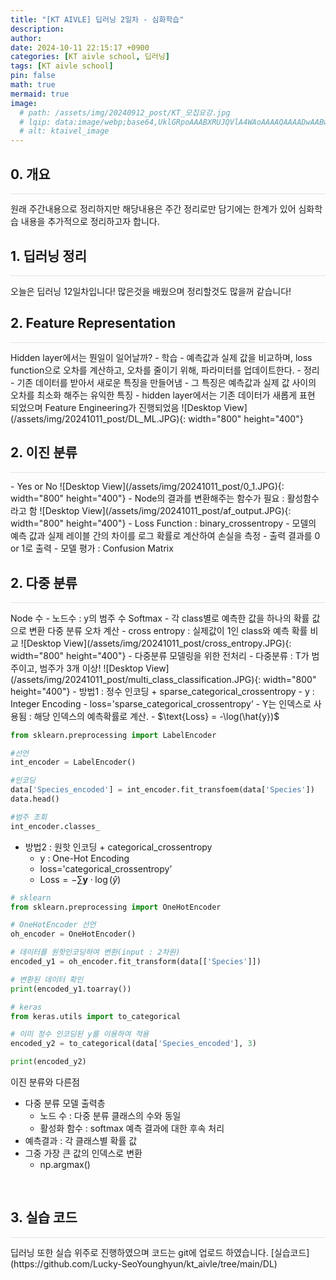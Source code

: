 ```yaml
---
title: "[KT AIVLE] 딥러닝 2일차 - 심화학습"
description: 
author:
date: 2024-10-11 22:15:17 +0900
categories: [KT aivle school, 딥러닝]
tags: [KT aivle school]
pin: false
math: true
mermaid: true
image:
  # path: /assets/img/20240912_post/KT_모집요강.jpg
  # lqip: data:image/webp;base64,UklGRpoAAABXRUJQVlA4WAoAAAAQAAAADwAABwAAQUxQSDIAAAARL0AmbZurmr57yyIiqE8oiG0bejIYEQTgqiDA9vqnsUSI6H+oAERp2HZ65qP/VIAWAFZQOCBCAAAA8AEAnQEqEAAIAAVAfCWkAALp8sF8rgRgAP7o9FDvMCkMde9PK7euH5M1m6VWoDXf2FkP3BqV0ZYbO6NA/VFIAAAA
  # alt: ktaivel_image
---
```



## **0. 개요**
<hr style="height: 0.5px; background-color: rgba(0, 0, 0, .1); border: none;" /> 
원래 주간내용으로 정리하지만 해당내용은 주간 정리로만 담기에는 한계가 있어 심화학습 내용을 추가적으로 정리하고자 합니다.

<br>

## **1. 딥러닝 정리**
<hr style="height: 0.5px; background-color: rgba(0, 0, 0, .1); border: none;" /> 
오늘은 딥러닝 12일차입니다! 많은것을 배웠으며 정리할것도 많을꺼 같습니다!

<br>

## **2. Feature Representation**
<hr style="height: 0.5px; background-color: rgba(0, 0, 0, .1); border: none;" /> 
Hidden layer에서는 뭔일이 일어날까?
- 학습
  - 예측값과 실제 값을 비교하며, loss function으로 오차를 계산하고, 오차를 줄이기 위해, 파라미터를 업데이트한다.
- 정리
  - 기존 데이터를 받아서 새로운 특징을 만들어냄
  - 그 특징은 예측값과 실제 값 사이의 오차를 최소화 해주는 유익한 특징
  - hidden layer에서는 기존 데이터가 새롭게 표현 되었으며 Feature Engineering가 진행되었음
![Desktop View](/assets/img/20241011_post/DL_ML.JPG){: width="800" height="400"}

<br>

## **2. 이진 분류**
<hr style="height: 0.5px; background-color: rgba(0, 0, 0, .1); border: none;" /> 
- Yes or No
![Desktop View](/assets/img/20241011_post/0_1.JPG){: width="800" height="400"}
- Node의 결과를 변환해주는 함수가 필요 : 활성함수 라고 함
![Desktop View](/assets/img/20241011_post/af_output.JPG){: width="800" height="400"}
- Loss Function : binary_crossentropy
  - 모델의 예측 값과 실제 레이블 간의 차이를 로그 확률로 계산하여 손실을 측정
  - 출력 결과를 0 or 1로 출력
- 모델 평가 : Confusion Matrix

<br>

## **2. 다중 분류**
<hr style="height: 0.5px; background-color: rgba(0, 0, 0, .1); border: none;" /> 
Node 수
- 노드수 : y의 범주 수
Softmax
- 각 class별로 예측한 값을 하나의 확률 값으로 변환
다중 분류 오차 계산
- cross entropy : 실제값이 1인 class와 예측 확률 비교  
![Desktop View](/assets/img/20241011_post/cross_entropy.JPG){: width="800" height="400"}
- 다중분류 모델링을 위한 전처리
  - 다중분류 : T가 범주이고, 범주가 3개 이상!
![Desktop View](/assets/img/20241011_post/multi_class_classification.JPG){: width="800" height="400"}
- 방법1 : 정수 인코딩 + sparse_categorical_crossentropy
  - y : Integer Encoding
  - loss='sparse_categorical_crossentropy’
  - Y는 인덱스로 사용됨 : 해당 인덱스의 예측확률로 계산. 
  - $\text{Loss} = -\log(\hat{y})$

```python
from sklearn.preprocessing import LabelEncoder

#선언
int_encoder = LabelEncoder()

#인코딩
data['Species_encoded'] = int_encoder.fit_transfoem(data['Species'])
data.head()

#범주 조회
int_encoder.classes_ 
```

- 방법2 : 원핫 인코딩 + categorical_crossentropy
  - y : One-Hot Encoding
  - loss='categorical_crossentropy’
  - $\text{Loss} = - \sum \mathbf{y} \cdot \log(\hat{y})$

```python
# sklearn
from sklearn.preprocessing import OneHotEncoder

# OneHotEncoder 선언
oh_encoder = OneHotEncoder()

# 데이터를 원핫인코딩하여 변환(input : 2차원)
encoded_y1 = oh_encoder.fit_transform(data[['Species']])

# 변환된 데이터 확인
print(encoded_y1.toarray())

# keras
from keras.utils import to_categorical

# 이미 정수 인코딩된 y를 이용하여 적용
encoded_y2 = to_categorical(data['Species_encoded'], 3)

print(encoded_y2)
```

이진 분류와 다른점
- 다중 분류 모델 출력층
  - 노드 수 : 다중 분류 클래스의 수와 동일
  - 활성화 함수 : softmax
예측 결과에 대한 후속 처리
- 예측결과 : 각 클래스별 확률 값
- 그중 가장 큰 값의 인덱스로 변환
  - np.argmax()

<br>

## **3. 실습 코드**
<hr style="height: 0.5px; background-color: rgba(0, 0, 0, .1); border: none;" /> 
딥러닝 또한 실습 위주로 진행하였으며 코드는 git에 업로드 하였습니다.  
[실습코드](https://github.com/Lucky-SeoYounghyun/kt_aivle/tree/main/DL)